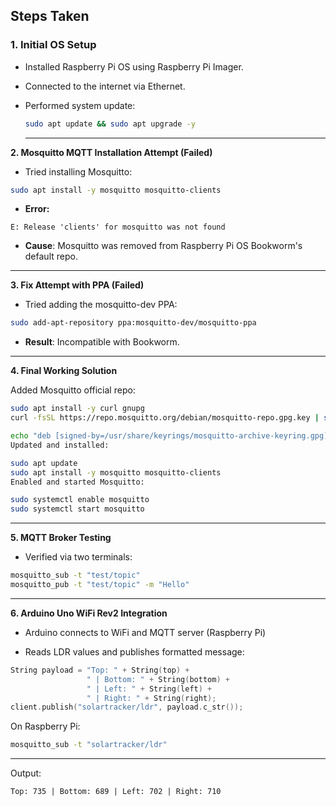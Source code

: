## Steps Taken

### 1. Initial OS Setup
- Installed Raspberry Pi OS using Raspberry Pi Imager.
- Connected to the internet via Ethernet.
- Performed system update:
  
  ```bash
  sudo apt update && sudo apt upgrade -y
  ````
  ---
  
 **2. Mosquitto MQTT Installation Attempt (Failed)**

 
- Tried installing Mosquitto:

````bash
sudo apt install -y mosquitto mosquitto-clients
````
- **Error:**

````vbnet
E: Release 'clients' for mosquitto was not found
````
- **Cause**: Mosquitto was removed from Raspberry Pi OS Bookworm's default repo.

---

**3. Fix Attempt with PPA (Failed)**

- Tried adding the mosquitto-dev PPA:

````bash
sudo add-apt-repository ppa:mosquitto-dev/mosquitto-ppa
````
- **Result**: Incompatible with Bookworm.
---

**4. Final Working Solution**

Added Mosquitto official repo:

````bash
sudo apt install -y curl gnupg
curl -fsSL https://repo.mosquitto.org/debian/mosquitto-repo.gpg.key | sudo tee /usr/share/keyrings/mosquitto-archive-keyring.gpg > /dev/null

echo "deb [signed-by=/usr/share/keyrings/mosquitto-archive-keyring.gpg] http://repo.mosquitto.org/debian bookworm main" | sudo tee /etc/apt/sources.list.d/mosquitto.list > /dev/null
Updated and installed:
````

````bash
sudo apt update
sudo apt install -y mosquitto mosquitto-clients
Enabled and started Mosquitto:
````

````bash
sudo systemctl enable mosquitto
sudo systemctl start mosquitto
````
---

**5. MQTT Broker Testing**

- Verified via two terminals:

````bash
mosquitto_sub -t "test/topic"
mosquitto_pub -t "test/topic" -m "Hello"
````
---

**6. Arduino Uno WiFi Rev2 Integration**
- Arduino connects to WiFi and MQTT server (Raspberry Pi)

- Reads LDR values and publishes formatted message:

````cpp
String payload = "Top: " + String(top) +
                 " | Bottom: " + String(bottom) +
                 " | Left: " + String(left) +
                 " | Right: " + String(right);
client.publish("solartracker/ldr", payload.c_str());
````

On Raspberry Pi:

````bash
mosquitto_sub -t "solartracker/ldr"
````
--- 

Output:

`Top: 735 | Bottom: 689 | Left: 702 | Right: 710`
